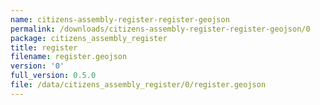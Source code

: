 ```yaml
---
name: citizens-assembly-register-register-geojson
permalink: /downloads/citizens-assembly-register-register-geojson/0
package: citizens_assembly_register
title: register
filename: register.geojson
version: '0'
full_version: 0.5.0
file: /data/citizens_assembly_register/0/register.geojson
---
```

